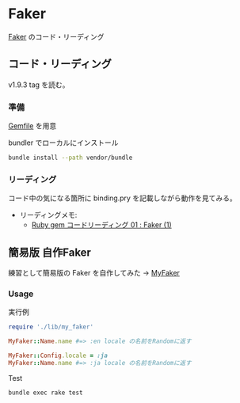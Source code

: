 # Faker

[Faker](https://github.com/stympy/faker) のコード・リーディング

## コード・リーディング

v1.9.3 tag を読む。

### 準備

[Gemfile](Gemfile) を用意

bundler でローカルにインストール

```bash
bundle install --path vendor/bundle
```

### リーディング

コード中の気になる箇所に binding.pry を記載しながら動作を見てみる。

* リーディングメモ:
  * [Ruby gem コードリーディング 01 : Faker (1)](https://tkata117.hatenablog.com/entry/2019/05/06/132039)


## 簡易版 自作Faker

練習として簡易版の Faker を自作してみた → [MyFaker](lib)


### Usage

実行例
```ruby
require './lib/my_faker'

MyFaker::Name.name #=> :en locale の名前をRandomに返す

MyFaker::Config.locale = :ja
MyFaker::Name.name #=> :ja locale の名前をRandomに返す
```

Test
```bash
bundle exec rake test
```
